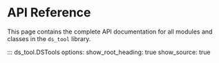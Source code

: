 # API Reference

This page contains the complete API documentation for all modules and classes
in the `ds_tool` library.

::: ds_tool.DSTools
    options:
        show_root_heading: true
        show_source: true
